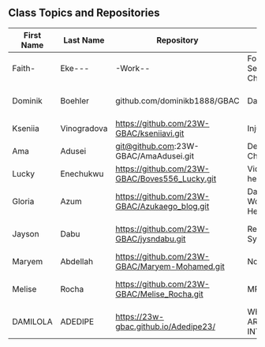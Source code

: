 ## Class Topics and Repositories


| First Name | Last Name | Repository | Topic | First Title | Target Group |
|---|---|---|---|---|---|
|   Faith-|Eke---|-Work--|Foreigners Job Search Challange---|Job---|-Foreigners--|
| Dominik | Boehler | github.com/dominikb1888/GBAC | Data Quality | Wearable Data Harmonization | Cardiologists in Germany |
| Kseniia | Vinogradova | https://github.com/23W-GBAC/kseniiavi.git | Injuries | First book | Readers |
| Ama | Adusei | git@github.com:23W-GBAC/AmaAdusei.git | Dealing with Change | What is change? | Young People |
| Lucky | Enechukwu | https://github.com/23W-GBAC/Boves556_Lucky.git | Video gaming health benefits | Healthy gaming | Gamers |
| Gloria | Azum | https://github.com/23W-GBAC/Azukaego_blog.git | Data Quality In Women's Healthcare | It's Just Your Anxiety | Women |
| Jayson | Dabu | https://github.com/23W-GBAC/jysndabu.git | Recommender System | Nutrition Planner | Individuals with Fitness goal |
| Maryem | Abdellah | https://github.com/23W-GBAC/Maryem-Mohamed.git | Not-decided | title-not-decided | audience-not-decided |
| Melise | Rocha | https://github.com/23W-GBAC/Melise_Rocha.git | MRI | How to increase MRI image quality? | Computer scientists|
|DAMILOLA |ADEDIPE| https://23w-gbac.github.io/Adedipe23/| WHAT IS ARTIFICIAL INTELLIGENCE | STUDENTS |
